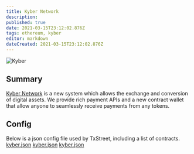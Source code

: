 ```yaml
---
title: Kyber Network
description:
published: true
date: 2021-03-15T23:12:02.876Z
tags: ethereum, kyber
editor: markdown
dateCreated: 2021-03-15T23:12:02.876Z
---
```


![Kyber](https://txstreet.com/static/img/singles/house_logos/kyber.png)

## Summary

<a href="https://kyber.network/" target="_blank">Kyber Network</a> is a new system which allows the exchange and conversion of digital assets. We provide rich payment APIs and a new contract wallet that allow anyone to seamlessly receive payments from any tokens.

## Config

Below is a json config file used by TxStreet, including a list of contracts. [kyber.json](/ethereum/houses/kyber.json) [kyber.json](/ethereum/houses/kyber.json) [kyber.json](/ethereum/houses/kyber.json)